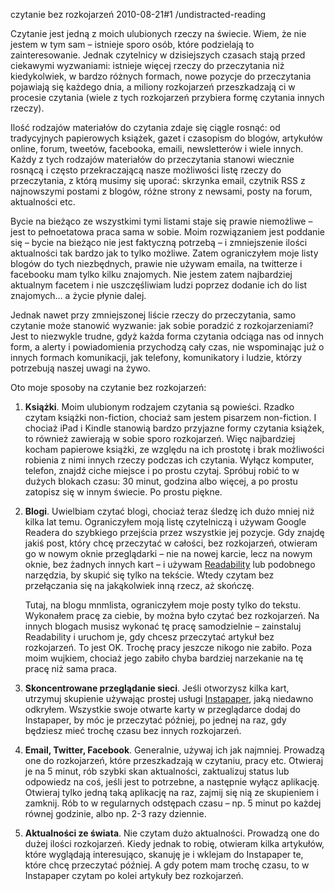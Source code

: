 czytanie bez rozkojarzeń 
2010-08-21#1
/undistracted-reading

Czytanie jest jedną z moich ulubionych rzeczy na świecie. Wiem, że nie jestem w tym sam – istnieje sporo osób, które podzielają to zainteresowanie. Jednak czytelnicy w dzisiejszych czasach stają przed ciekawymi wyzwaniami: istnieje więcej rzeczy do przeczytania niż kiedykolwiek, w bardzo różnych formach, nowe pozycje do przeczytania pojawiają się każdego dnia, a miliony rozkojarzeń przeszkadzają ci w procesie czytania (wiele z tych rozkojarzeń przybiera formę czytania innych rzeczy).

Ilość rodzajów materiałów do czytania zdaje się ciągle rosnąć: od 
tradycyjnych papierowych książek, gazet i czasopism do blogów, artykułów
 online, forum, tweetów, facebooka, emaili, newsletterów i wiele innych.
 Każdy z tych rodzajów materiałów do przeczytania stanowi wiecznie 
rosnącą i często przekraczającą nasze możliwości listę rzeczy do 
przeczytania, z którą musimy się uporać: skrzynka email, czytnik RSS z 
najnowszymi postami z blogów, różne strony z newsami, posty na forum, 
aktualności etc.

Bycie na bieżąco ze wszystkimi tymi listami staje się prawie 
niemożliwe – jest to pełnoetatowa praca sama w sobie. Moim rozwiązaniem 
jest poddanie się – bycie na bieżąco nie jest faktyczną potrzebą – i 
zmniejszenie ilości aktualności tak bardzo jak to tylko możliwe. Zatem 
ograniczyłem moje listy blogów do tych niezbędnych, prawie nie używam 
emaila, na twitterze i facebooku mam tylko kilku znajomych. Nie jestem 
zatem najbardziej aktualnym facetem i nie uszczęśliwiam ludzi poprzez 
dodanie ich do list znajomych… a życie płynie dalej.

Jednak nawet przy zmniejszonej liście rzeczy do przeczytania, samo 
czytanie może stanowić wyzwanie: jak sobie poradzić z rozkojarzeniami? 
Jest to niezwykle trudne, gdyż każda forma czytania odciąga nas od 
innych form, a alerty i powiadomienia przychodzą cały czas, nie 
wspominając już o innych formach komunikacji, jak telefony, komunikatory
 i ludzie, którzy potrzebują naszej uwagi na żywo.

Oto moje sposoby na czytanie bez rozkojarzeń:

1. **Książki**. Moim ulubionym rodzajem czytania są 
  powieści. Rzadko czytam książki non-fiction, chociaż sam jestem pisarzem
  non-fiction. I chociaż iPad i Kindle stanowią bardzo przyjazne formy 
  czytania książek, to również zawierają w sobie sporo rozkojarzeń. Więc 
  najbardziej kocham papierowe książki, ze względu na ich prostotę i brak 
  możliwości robienia z nimi innych rzeczy podczas ich czytania. Wyłącz 
  komputer, telefon, znajdź ciche miejsce i po prostu czytaj. Spróbuj 
  robić to w dużych blokach czasu: 30 minut, godzina albo więcej, a po 
  prostu zatopisz się w innym świecie. Po prostu piękne.

2. **Blogi**. Uwielbiam czytać blogi, chociaż teraz śledzę ich dużo mniej niż kilka lat temu. Ograniczyłem moją listę czytelniczą i używam Google Readera do szybkiego przejścia przez wszystkie jej pozycje. Gdy znajdę jakiś post, który chcę przeczytać w całości, bez rozkojarzeń, otwieram go w nowym oknie przeglądarki – nie na nowej karcie, lecz na nowym oknie, bez żadnych innych kart – i używam [Readability](https://www.readability.com/) lub podobnego narzędzia, by skupić się tylko na tekście. Wtedy czytam bez przełączania się na jakąkolwiek inną rzecz, aż skończę.

	Tutaj, na blogu mnmlista, ograniczyłem moje posty tylko do tekstu. Wykonałem pracę za ciebie, by można było czytać bez rozkojarzeń. Na innych blogach musisz wykonać tę pracę samodzielnie – zainstaluj Readability i uruchom je, gdy chcesz przeczytać artykuł bez rozkojarzeń. To jest OK. Trochę pracy jeszcze nikogo nie zabiło. Poza moim wujkiem, chociaż jego zabiło chyba bardziej narzekanie na tę pracę niż sama praca.

3. **Skoncentrowane przeglądanie sieci**. Jeśli otworzysz kilka kart, utrzymuj skupienie używając prostej usługi [Instapaper](http://www.instapaper.com/), jaką niedawno odkryłem. Wszystkie swoje otwarte karty w przeglądarce dodaj do Instapaper, by móc je przeczytać później, po jednej na raz, gdy będziesz mieć trochę czasu bez innych rozkojarzeń.

4. **Email, Twitter, Facebook**. Generalnie, używaj ich jak najmniej. Prowadzą one do rozkojarzeń, które przeszkadzają w czytaniu, pracy etc. Otwieraj je na 5 minut, rób szybki skan aktualności, zaktualizuj status lub odpowiedz na coś, jeśli jest to potrzebne, a następnie wyłącz aplikację. Otwieraj tylko jedną taką aplikację na raz, zajmij się nią ze skupieniem i zamknij. Rób to w regularnych odstępach czasu – np. 5 minut po każdej równej godzinie, albo np. 2-3 razy dziennie.

5. **Aktualności ze świata**. Nie czytam dużo aktualności. Prowadzą one do dużej ilości rozkojarzeń. Kiedy jednak to robię, otwieram kilka artykułów, które wyglądają interesująco, skanuję je i wklejam do Instapaper te, które chcę przeczytać później. A gdy potem mam trochę czasu, to w Instapaper czytam po kolei artykuły bez rozkojarzeń.
